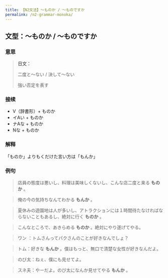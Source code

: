 ```yaml
---
title: 【N2文法】〜ものか / 〜ものですか
permalink: /n2-grammar-monoka/
---
```


## 文型：〜ものか / 〜ものですか

### 意思

> **日文：**
> 
> 二度と〜ない / 決して〜ない
> 
> 強い否定を表す

### 接续

* V（辞書形）+ ものか
* イAい + ものか
* ナAな + ものか
* Nな + ものか

### 解释

「ものか」よりもくだけた言い方は「もんか」

### 例句

> 店員の態度は悪いし、料理は美味しくないし、こんな店二度と来る **ものか** 。

> 俺の今の気持ちなんてわかる **もんか** 。

> 夏休みの遊園地は人が多いし、アトラクションには１時間待たなければならないこともあるし、絶対に行く **ものか** 。

> こんなところで、あきらめる **ものか** 。絶対にやり遂げてやる。

> ワン ：トムさんってパクさんのことが好きなんでしょ？

> トム：好きな **もんか** 。僕はもっと、無口で清楚な女性が好きなんだよ。

> のび太：ねぇ、僕にも見せてよ。

> スネ夫：やーだよ。のび太になんか見せてやる **もんか** 。

